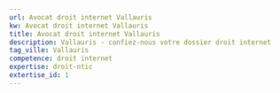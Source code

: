 ```yaml
---
url: Avocat droit internet Vallauris
kw: Avocat droit internet Vallauris
title: Avocat droit internet Vallauris
description: Vallauris - confiez-nous votre dossier droit internet
tag_ville: Vallauris
competence: droit internet
expertise: droit-ntic
extertise_id: 1
---
```

